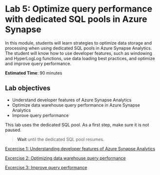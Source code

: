 # Lab 5: Optimize query performance with dedicated SQL pools in Azure Synapse

In this module, students will learn strategies to optimize data storage and processing when using dedicated SQL pools in Azure Synapse Analytics. The student will know how to use developer features, such as windowing and HyperLogLog functions, use data loading best practices, and optimize and improve query performance.

**Estimated Time**: 90 minutes

## Lab objectives

- Understand developer features of Azure Synapse Analytics
- Optimize data warehouse query performance in Azure Synapse Analytics
- Improve query performance

This lab uses the dedicated SQL pool. As a first step, make sure it is not paused.
> **Wait** until the dedicated SQL pool resumes.


[Excercise 1: Understanding developer features of Azure Synapse Analytics](lab/lab5Ex1.md)

[Excercise 2: Optimizing data warehouse query performance](lab/lab5Ex2.md)

[Excercise 3: Improve query performance](lab/lab5Ex3.md)

